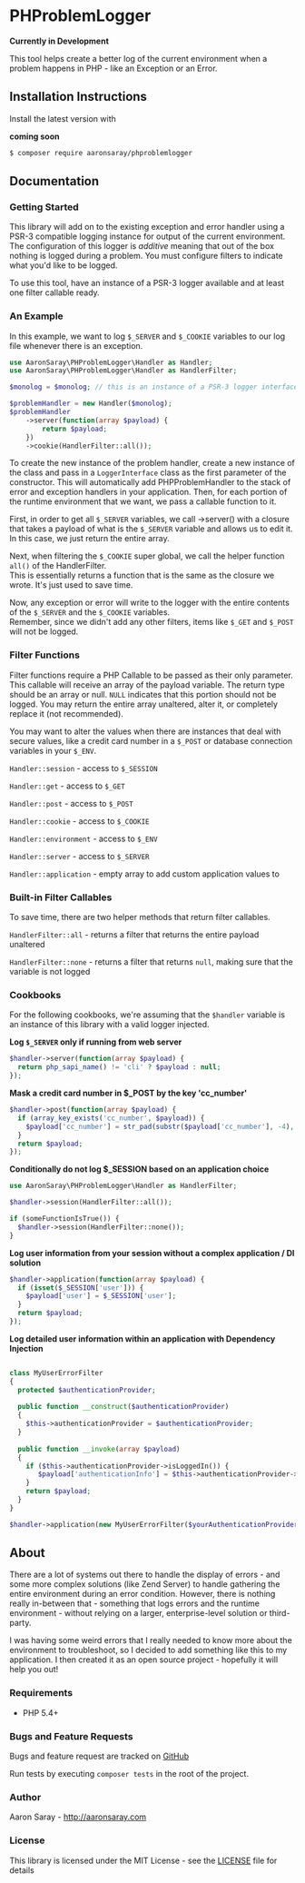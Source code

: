 # PHProblemLogger

**Currently in Development**

This tool helps create a better log of the current environment when a problem happens in PHP - like an Exception or an Error.

## Installation Instructions

Install the latest version with

**coming soon**  
```bash
$ composer require aaronsaray/phproblemlogger
```

## Documentation

### Getting Started

This library will add on to the existing exception and error handler using a PSR-3 compatible logging instance
for output of the current environment.  The configuration of this logger is *additive* meaning that out of the box nothing
is logged during a problem.  You must configure filters to indicate what you'd like to be logged.

To use this tool, have an instance of a PSR-3 logger available and at least one filter callable ready.

### An Example

In this example, we want to log `$_SERVER` and `$_COOKIE` variables to our log file whenever there is an exception.

```php
use AaronSaray\PHProblemLogger\Handler as Handler;
use AaronSaray\PHProblemLogger\Handler as HandlerFilter;

$monolog = $monolog; // this is an instance of a PSR-3 logger interface

$problemHandler = new Handler($monolog);
$problemHandler
    ->server(function(array $payload) {
        return $payload;
    })
    ->cookie(HandlerFilter::all());
```

To create the new instance of the problem handler, create a new instance of the class and pass in a `LoggerInterface` class as the first
parameter of the constructor.  This will automatically add PHPProblemHandler to the stack of error and exception handlers 
in your application.  Then, for each portion of the runtime environment that we want, we pass a callable function to it.

First, in order to get all `$_SERVER` variables, we call ->server() with a closure that takes a payload of what is the `$_SERVER`
variable and allows us to edit it.  In this case, we just return the entire array.

Next, when filtering the `$_COOKIE` super global, we call the helper function `all()` of the HandlerFilter.  
This is essentially returns a function that is the same as the closure we wrote.  It's just used to save time.

Now, any exception or error will write to the logger with the entire contents of the `$_SERVER` and the `$_COOKIE` variables.  
Remember, since we didn't add any other filters, items like `$_GET` and `$_POST` will not be logged.

### Filter Functions

Filter functions require a PHP Callable to be passed as their only parameter.  This callable will receive an array of the payload
variable.  The return type should be an array or null.  `NULL` indicates that this portion should not be logged.  You may 
return the entire array unaltered, alter it, or completely replace it (not recommended).  

You may want to alter the values when there are instances that deal with secure values, like a credit card number in a `$_POST`
or database connection variables in your `$_ENV`.

`Handler::session` - access to `$_SESSION`

`Handler::get` - access to `$_GET`

`Handler::post` - access to `$_POST`

`Handler::cookie` - access to `$_COOKIE`

`Handler::environment` - access to `$_ENV`

`Handler::server` - access to `$_SERVER`

`Handler::application` - empty array to add custom application values to

### Built-in Filter Callables

To save time, there are two helper methods that return filter callables.

`HandlerFilter::all` - returns a filter that returns the entire payload unaltered

`HandlerFilter::none` - returns a filter that returns `null`, making sure that the variable is not logged

### Cookbooks

For the following cookbooks, we're assuming that the `$handler` variable is an instance of this library with a valid
logger injected.

**Log `$_SERVER` only if running from web server**

```php
$handler->server(function(array $payload) {
  return php_sapi_name() != 'cli' ? $payload : null;
});
```

**Mask a credit card number in $_POST by the key 'cc_number'** 

```php
$handler->post(function(array $payload) {
  if (array_key_exists('cc_number', $payload)) {
    $payload['cc_number'] = str_pad(substr($payload['cc_number'], -4), strlen($payload['cc_number']), '*', STR_PAD_LEFT);
  }
  return $payload;
});
```

**Conditionally do not log $_SESSION based on an application choice**

```php
use AaronSaray\PHProblemLogger\Handler as HandlerFilter;

$handler->session(HandlerFilter::all());

if (someFunctionIsTrue()) {
  $handler->session(HandlerFilter::none());
}
```

**Log user information from your session without a complex application / DI solution**

```php
$handler->application(function(array $payload) {
  if (isset($_SESSION['user'])) {
    $payload['user'] = $_SESSION['user'];
  }
  return $payload;
});
```

**Log detailed user information within an application with Dependency Injection**

```php

class MyUserErrorFilter
{
  protected $authenticationProvider;
  
  public function __construct($authenticationProvider)
  { 
    $this->authenticationProvider = $authenticationProvider;
  }
  
  public function __invoke(array $payload)
  {
    if ($this->authenticationProvider->isLoggedIn()) {
       $payload['authenticationInfo'] = $this->authenticationProvider->getAuthenticationInfo();
    }
    return $payload;
  }
}

$handler->application(new MyUserErrorFilter($yourAuthenticationProviderInstance));
```

## About

There are a lot of systems out there to handle the display of errors - and some more complex solutions (like Zend Server) to
handle gathering the entire environment during an error condition.  However, there is nothing really in-between that - something
that logs errors and the runtime environment - without relying on a larger, enterprise-level solution or third-party.  

I was having some weird errors that I really needed to know more about the environment to troubleshoot, so I decided to add 
something like this to my application.  I then created it as an open source project - hopefully it will help you out!

### Requirements

 - PHP 5.4+
 
### Bugs and Feature Requests

Bugs and feature request are tracked on [GitHub](https://github.com/aaronsaray/phproblemlogger/issues)

Run tests by executing `composer tests` in the root of the project.

### Author

Aaron Saray - <http://aaronsaray.com>

### License

This library is licensed under the MIT License - see the [LICENSE](LICENSE) file for details
